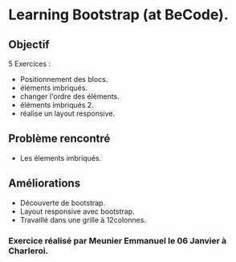 # Learning Bootstrap (at BeCode).

## Objectif

5 Exercices :

* Positionnement des blocs.
* éléments imbriqués.
* changer l'ordre des éléments.
* éléments imbriqués 2.
* réalise un layout responsive.

## Problème rencontré

* Les élements imbriqués.


## Améliorations 

* Découverte de bootstrap.
* Layout responsive avec bootstrap.
* Travaillé dans une grille à 12colonnes.

### Exercice réalisé par Meunier Emmanuel le 06 Janvier à Charleroi.

